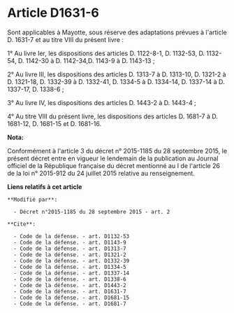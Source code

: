 # Article D1631-6

Sont applicables à Mayotte, sous réserve des adaptations prévues à l'article D. 1631-7 et au titre VIII du présent livre : 

1° Au livre Ier, les dispositions des articles D. 1122-8-1, D. 1132-53, D. 1132-54, D. 1142-30 à D. 1142-34,D. 1143-9 à D.
1143-13 ; 

2° Au livre III, les dispositions des articles D. 1313-7 à D. 1313-10, D. 1321-2 à D. 1321-18, D. 1332-39 à D. 1332-41, D.
1334-5 à D. 1334-14, D. 1337-14 à D. 1337-17, D. 1338-6 ; 

3° Au livre IV, les dispositions des articles D. 1443-2 à D. 1443-4 ; 

4° Au titre VIII du présent livre, les dispositions des articles D. 1681-7 à D. 1681-12, D. 1681-15 et D. 1681-16.

**Nota:**

Conformément à l'article 3 du décret n° 2015-1185 du 28 septembre 2015, le présent décret entre en vigueur le lendemain de la
publication au Journal officiel de la République française du décret mentionné au I de l'article 26 de la loi n° 2015-912 du
24 juillet 2015 relative au renseignement.

**Liens relatifs à cet article**

	**Modifié par**:

	  - Décret n°2015-1185 du 28 septembre 2015 - art. 2

	**Cite**:

	  - Code de la défense. - art. D1132-53
	  - Code de la défense. - art. D1143-9
	  - Code de la défense. - art. D1313-7
	  - Code de la défense. - art. D1321-2
	  - Code de la défense. - art. D1332-39
	  - Code de la défense. - art. D1334-5
	  - Code de la défense. - art. D1337-14
	  - Code de la défense. - art. D1338-6
	  - Code de la défense. - art. D1443-2
	  - Code de la défense. - art. D1631-7
	  - Code de la défense. - art. D1681-15
	  - Code de la défense. - art. D1681-7
